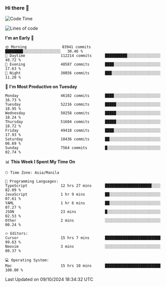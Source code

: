 ### Hi there 👋

<!--START_SECTION:waka-->
![Code Time](http://img.shields.io/badge/Code%20Time-5%2C632%20hrs-blue)

![Lines of code](https://img.shields.io/badge/From%20Hello%20World%20I%27ve%20Written-121.0%20million%20lines%20of%20code-blue)

**I'm an Early 🐤** 

```text
🌞 Morning                83941 commits       ████████░░░░░░░░░░░░░░░░░   30.46 % 
🌆 Daytime                112214 commits      ██████████░░░░░░░░░░░░░░░   40.72 % 
🌃 Evening                48587 commits       ████░░░░░░░░░░░░░░░░░░░░░   17.63 % 
🌙 Night                  30856 commits       ███░░░░░░░░░░░░░░░░░░░░░░   11.20 % 
```
📅 **I'm Most Productive on Tuesday** 

```text
Monday                   46102 commits       ████░░░░░░░░░░░░░░░░░░░░░   16.73 % 
Tuesday                  52216 commits       █████░░░░░░░░░░░░░░░░░░░░   18.95 % 
Wednesday                50258 commits       █████░░░░░░░░░░░░░░░░░░░░   18.24 % 
Thursday                 51604 commits       █████░░░░░░░░░░░░░░░░░░░░   18.72 % 
Friday                   49418 commits       ████░░░░░░░░░░░░░░░░░░░░░   17.93 % 
Saturday                 18436 commits       ██░░░░░░░░░░░░░░░░░░░░░░░   06.69 % 
Sunday                   7564 commits        █░░░░░░░░░░░░░░░░░░░░░░░░   02.74 % 
```


📊 **This Week I Spent My Time On** 

```text
🕑︎ Time Zone: Asia/Manila

💬 Programming Languages: 
TypeScript               12 hrs 27 mins      █████████████████████░░░░   82.09 % 
JavaScript               1 hr 9 mins         ██░░░░░░░░░░░░░░░░░░░░░░░   07.61 % 
YAML                     1 hr 6 mins         ██░░░░░░░░░░░░░░░░░░░░░░░   07.27 % 
JSON                     23 mins             █░░░░░░░░░░░░░░░░░░░░░░░░   02.53 % 
Other                    2 mins              ░░░░░░░░░░░░░░░░░░░░░░░░░   00.24 % 

🔥 Editors: 
Cursor                   15 hrs 7 mins       █████████████████████████   99.63 % 
Neovim                   3 mins              ░░░░░░░░░░░░░░░░░░░░░░░░░   00.37 % 

💻 Operating System: 
Mac                      15 hrs 10 mins      █████████████████████████   100.00 % 
```


 Last Updated on 09/10/2024 18:34:32 UTC
<!--END_SECTION:waka-->


<!--
**rad182/rad182** is a ✨ _special_ ✨ repository because its `README.md` (this file) appears on your GitHub profile.

Here are some ideas to get you started:

- 🔭 I’m currently working on ...
- 🌱 I’m currently learning ...
- 👯 I’m looking to collaborate on ...
- 🤔 I’m looking for help with ...
- 💬 Ask me about ...
- 📫 How to reach me: ...
- 😄 Pronouns: ...
- ⚡ Fun fact: ...
-->
